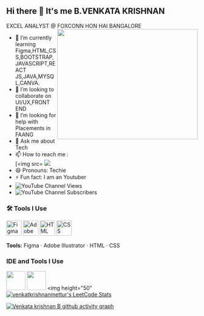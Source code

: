 ## Hi there 👋 It's me B.VENKATA KRISHNAN

EXCEL ANALYST  @ FOXCONN HON HAI BANGALORE
<img align="right" width="370" height="290" src="https://i.pinimg.com/originals/47/f0/34/47f0342cec72b800463bf003eac1257e.gif">
                                                
- 🌱 I’m currently learning Figma,HTML,CSS,BOOTSTRAP,JAVASCRIPT,REACT JS,JAVA,MYSQL,CANVA.
- 👯 I’m looking to collaborate on UI/UX,FRONT END
- 🤔 I’m looking for help with Placements in FAANG
- 💬 Ask me about Tech
- 📫 How to reach me :
<br /> [<img src= [<img src="https://img.shields.io/badge/LinkedIn-0077B5?style=for-the-badge&logo=linkedin&logoColor=white" />](https://www.linkedin.com/in/venkatakrishnan123/)
- 😄 Pronouns: Techie
- ⚡ Fun fact: I am an Youtuber
- ![YouTube Channel Views](https://img.shields.io/youtube/channel/views/UCD3kLQGJYBuADY6PRbSbPVw
)
- ![YouTube Channel Subscribers](https://img.shields.io/youtube/channel/subscribers/UCD3kLQGJYBuADY6PRbSbPVw
)

### 🛠️ Tools I Use

<p align="left">
  <img src="https://cdn-icons-png.flaticon.com/128/5968/5968705.png" alt="Figma" width="40" height="40" />
  <img src="https://cdn-icons-png.flaticon.com/128/5968/5968472.png" alt="Adobe Illustrator" width="40" height="40" />
  <img src="https://cdn-icons-png.flaticon.com/128/174/174854.png" alt="HTML" width="40" height="40" />
  <img src="https://cdn-icons-png.flaticon.com/128/732/732190.png" alt="CSS" width="40" height="40" />
</p>

**Tools:** Figma · Adobe Illustrator · HTML · CSS

### IDE and Tools I Use
<img height="50" width="50" src="https://img.icons8.com/color/48/000000/visual-studio-code-2019.png"/>  <img height="50" width="50" src="https://img.icons8.com/color/50/000000/git.png"/> <img height="50"
[![venkatkrishnanmettur's LeetCode Stats](https://leetcode-stats.vercel.app/api?username=venkatkrishnanmettur&theme=Light)](https://github.com/JeremyTsaii/leetcode-stats)



[![Venkata krishnan B github activity graph](https://github-readme-activity-graph.vercel.app/graph?username=versatilevenkii&bg_color=ffcfe9&color=9e4c98&line=9e4c98&point=403d3d&area=true&hide_border=true)](https://github.com/ashutosh00710/github-readme-activity-graph)
